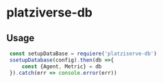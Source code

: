 # platziverse-db




## Usage

``` js
 const setupDataBase = requiere('platziserve-db')
 ssetupDatabase(config).then(db =>{
     const {Agent, Metric} = db
 }).catch(err => console.error(err))

```
 
 